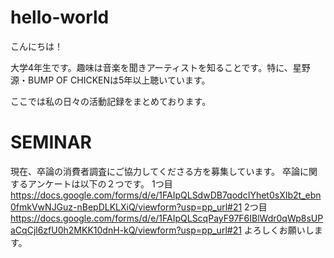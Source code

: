 # hello-world

こんにちは！

大学4年生です。趣味は音楽を聞きアーティストを知ることです。特に、星野源・BUMP OF CHICKENは5年以上聴いています。

ここでは私の日々の活動記録をまとめております。
# SEMINAR

現在、卒論の消費者調査にご協力してくださる方を募集しています。
卒論に関するアンケートは以下の２つです。
1つ目
https://docs.google.com/forms/d/e/1FAIpQLSdwDB7qodcIYhet0sXIb2t_ebn0fmkVwNJGuz-nBepDLKLXiQ/viewform?usp=pp_url#21
2つ目
https://docs.google.com/forms/d/e/1FAIpQLScqPayF97F6IBlWdr0qWp8sUPaCqCjl6zfU0h2MKK10dnH-kQ/viewform?usp=pp_url#21
よろしくお願いします。
